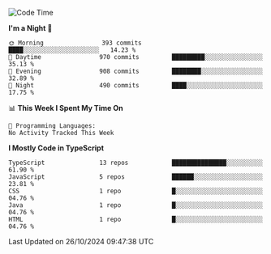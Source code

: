 <!--START_SECTION:waka-->
![Code Time](http://img.shields.io/badge/Code%20Time-0%20secs-blue)

**I'm a Night 🦉** 

```text
🌞 Morning                393 commits         ████░░░░░░░░░░░░░░░░░░░░░   14.23 % 
🌆 Daytime                970 commits         █████████░░░░░░░░░░░░░░░░   35.13 % 
🌃 Evening                908 commits         ████████░░░░░░░░░░░░░░░░░   32.89 % 
🌙 Night                  490 commits         ████░░░░░░░░░░░░░░░░░░░░░   17.75 % 
```


📊 **This Week I Spent My Time On** 

```text
💬 Programming Languages: 
No Activity Tracked This Week
```

**I Mostly Code in TypeScript** 

```text
TypeScript               13 repos            ███████████████░░░░░░░░░░   61.90 % 
JavaScript               5 repos             ██████░░░░░░░░░░░░░░░░░░░   23.81 % 
CSS                      1 repo              █░░░░░░░░░░░░░░░░░░░░░░░░   04.76 % 
Java                     1 repo              █░░░░░░░░░░░░░░░░░░░░░░░░   04.76 % 
HTML                     1 repo              █░░░░░░░░░░░░░░░░░░░░░░░░   04.76 % 
```




 Last Updated on 26/10/2024 09:47:38 UTC
<!--END_SECTION:waka-->